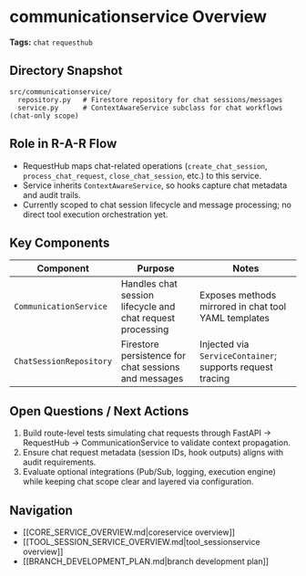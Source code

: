 # communicationservice Overview

**Tags:** `chat` `requesthub`

## Directory Snapshot

```text
src/communicationservice/
  repository.py   # Firestore repository for chat sessions/messages
  service.py      # ContextAwareService subclass for chat workflows (chat-only scope)
```

## Role in R-A-R Flow

- RequestHub maps chat-related operations (`create_chat_session`, `process_chat_request`, `close_chat_session`, etc.) to this service.
- Service inherits `ContextAwareService`, so hooks capture chat metadata and audit trails.
- Currently scoped to chat session lifecycle and message processing; no direct tool execution orchestration yet.

## Key Components

| Component | Purpose | Notes |
| --- | --- | --- |
| `CommunicationService` | Handles chat session lifecycle and chat request processing | Exposes methods mirrored in chat tool YAML templates |
| `ChatSessionRepository` | Firestore persistence for chat sessions and messages | Injected via `ServiceContainer`; supports request tracing |

## Open Questions / Next Actions

1. Build route-level tests simulating chat requests through FastAPI → RequestHub → CommunicationService to validate context propagation.
2. Ensure chat request metadata (session IDs, hook outputs) aligns with audit requirements.
3. Evaluate optional integrations (Pub/Sub, logging, execution engine) while keeping chat scope clear and layered via configuration.

## Navigation

- [[CORE_SERVICE_OVERVIEW.md|coreservice overview]]
- [[TOOL_SESSION_SERVICE_OVERVIEW.md|tool_sessionservice overview]]
- [[BRANCH_DEVELOPMENT_PLAN.md|branch development plan]]
